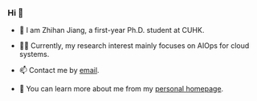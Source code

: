 ### Hi 👋

- 👯 I am Zhihan Jiang, a first-year Ph.D. student at CUHK.

- 🧑‍💻 Currently, my research interest mainly focuses on AIOps for cloud systems.

- 📫 Contact me by [email](mailto:zhjiang22@cse.cuhk.edu.hk).

- 🤔 You can learn more about me from my [personal homepage](www.zhihan-jiang.com).

